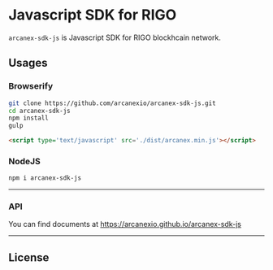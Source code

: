 # Javascript SDK for RIGO

`arcanex-sdk-js` is Javascript SDK for RIGO blockhcain network.

## Usages
### Browserify

```bash
git clone https://github.com/arcanexio/arcanex-sdk-js.git
cd arcanex-sdk-js
npm install
gulp
```

```html
<script type='text/javascript' src='./dist/arcanex.min.js'></script>
```

### NodeJS

```bash
npm i arcanex-sdk-js
```

---

### API

You can find documents at https://arcanexio.github.io/arcanex-sdk-js

---

## License